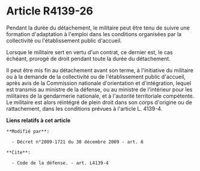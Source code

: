 # Article R4139-26

Pendant la durée du détachement, le militaire peut être tenu de suivre une formation d'adaptation à l'emploi dans les
conditions organisées par la collectivité ou l'établissement public d'accueil. 

Lorsque le militaire sert en vertu d'un contrat, ce dernier est, le cas échéant, prorogé de droit pendant toute la durée du
détachement. 

Il peut être mis fin au détachement avant son terme, à l'initiative du militaire ou à la demande de la collectivité ou de
l'établissement public d'accueil, après avis de la Commission nationale d'orientation et d'intégration, lequel est transmis
au   ministre de la défense, ou au ministre de l'intérieur pour les militaires de la gendarmerie nationale, et à l'autorité
territoriale compétente. Le militaire est alors réintégré de plein droit dans son corps d'origine ou de rattachement, dans
les conditions prévues à l'article L. 4139-4.

**Liens relatifs à cet article**

	**Modifié par**:

	  - Décret n°2009-1721 du 30 décembre 2009 - art. 6

	**Cite**:

	  - Code de la défense. - art. L4139-4
